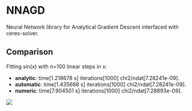 # NNAGD
Neural Network library for Analytical Gradient Descent interfaced with ceres-solver.
  
## Comparison
Fitting sin(x) with n=100 linear steps in x:  
- **analytic**:   time[1.218678 s]	iterations[1000] 	chi2/ndat[7.28241e-09].  
- **automatic**:  time[1.435668 s]	iterations[1000]	chi2/ndat[7.28241e-09].  
- **numeric**:    time[7.904501 s]	iterations[1000] 	chi2/ndat[7.28893e-09].  

![](https://github.com/rabah-khalek/NNAGD/blob/master/output.png)
